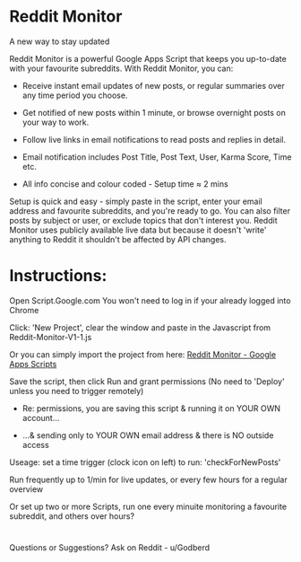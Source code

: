 # Reddit Monitor

A new way to stay updated

Reddit Monitor is a powerful Google Apps Script that keeps you up-to-date with your favourite subreddits. With Reddit Monitor, you can:

- Receive instant email updates of new posts, or regular summaries over any time period you choose.

- Get notified of new posts within 1 minute, or browse overnight posts on your way to work.

- Follow live links in email notifications to read posts and replies in detail.

- Email notification includes Post Title, Post Text, User, Karma Score, Time etc.

- All info concise and colour coded - Setup time ≈ 2 mins

Setup is quick and easy - simply paste in the script, enter your email address and favourite subreddits, and you're ready to go. You can also filter posts by subject or user, or exclude topics that don't interest you. Reddit Monitor uses publicly available live data but because it doesn't 'write' anything to Reddit it shouldn't be affected by API changes.
#
# Instructions:

Open Script.Google.com  You won't need to log in if your already logged into Chrome

Click: 'New Project', clear the window and paste in the Javascript from Reddit-Monitor-V1-1.js

Or you can simply import the project from here: <a href="https://script.google.com/d/1h7hTRlp1Tet7fFuBm9iuc4fIZeSTkX0rsM76scEzION9wx5S7GhDf9dm/edit?usp=sharing">  Reddit Monitor - Google Apps Scripts</a>

 Save the script, then click Run and grant permissions (No need to 'Deploy' unless you need to trigger remotely)
   
  - Re: permissions, you are saving this script & running it on YOUR OWN account... 
 
  - ...& sending only to YOUR OWN email address & there is NO outside access
 
 Useage: set a time trigger (clock icon on left) to run: 'checkForNewPosts' 
 
 Run frequently up to 1/min for live updates, or every few hours for a regular overview
 
 Or set up two or more Scripts, run one every minuite monitoring a favourite subreddit, and others over hours?
 # 
 Questions or Suggestions? Ask on Reddit - u/Godberd
